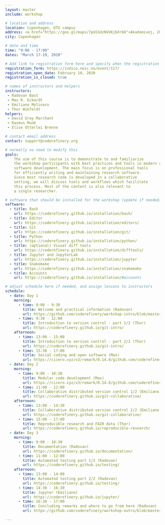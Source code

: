 ```yaml
---
layout: master
include: workshop

# location and address
location: Copenhagen, DTU campus
address: <a href="https://goo.gl/maps/7pGSSdzNVUKjbXrb8">Akademivej, 2800 Kongens Lyngby, building 358</a>, room 914
city: Copenhagen

# date and time
time: "9:00 - 17:00"    
dates: "March 17-19, 2020"   

# Add link to registration form here and specify when the registration opens and whether it is closed
registration_form: https://indico.neic.no/event/117/
registration_open_date: February 10, 2020
registration_is_closed: true

# names of instructors and helpers
instructors:
 - Radovan Bast
 - Max R. Eckardt
 - Emiliano Molinaro
 - Thor Wikfeldt
helpers: 
 - David Gray Marchant
 - Rasmus Munk
 - Elise Otterlei Brenne

# contact email address
contact: support@coderefinery.org

# normally no need to modify this
goals:
    The aim of this course is to demonstrate to and familiarize
    the workshop participants with best practices and tools in modern research
    software development. The main focus is on professional tools
    for efficiently writing and maintaining research software.
    Since most research code is developed in a collaborative
    setting, we will discuss tools and workflows which facilitate
    this process. Most of the content is also relevant to
    a single researcher.

# software that should be installed for the workshop (update if needed)
software:
  - title: Bash
    url: https://coderefinery.github.io/installation/bash/
  - title: Editor
    url: https://coderefinery.github.io/installation/editors/
  - title: Git
    url: https://coderefinery.github.io/installation/git/
  - title: Python
    url: https://coderefinery.github.io/installation/python/
  - title: (optional) Visual diff tools
    url: https://coderefinery.github.io/installation/difftools/
  - title: Jupyter and JupyterLab
    url: https://coderefinery.github.io/installation/jupyter
  - title: Snakemake
    url: https://coderefinery.github.io/installation/snakemake
  - title: Accounts
    url: https://coderefinery.github.io/installation/#accounts

# adjust schedule here if needed, and assign lessons to instructors
schedule:
  - date: Day 1
    morning:
      - time: 9:00 - 9:30
        title: Welcome and practical information (Radovan)
        url: https://github.com/coderefinery/workshop-intro/blob/master/README.md
      - time: 9:30 - 12:00
        title: Introduction to version control - part 1/2 (Thor)
        url: https://coderefinery.github.io/git-intro/
    afternoon:
      - time: 13:00 - 15:00
        title: Introduction to version control - part 2/2 (Thor)
        url: https://coderefinery.github.io/git-intro/
      - time: 15:30 - 17:00
        title: Social coding and open software (Max)
        url: https://cicero.xyz/v3/remark/0.14.0/github.com/coderefinery/social-coding/master/talk.md
  - date: Day 2
    morning:
      - time: 9:00 - 10:30
        title: Modular code development (Max)
        url: https://cicero.xyz/v3/remark/0.14.0/github.com/coderefinery/modular-code-development/master/talk.md
      - time: 11:00 - 12:00
        title: Collaborative distributed version control 1/2 (Emiliano)
        url: https://coderefinery.github.io/git-collaborative/
    afternoon:
      - time: 13:00 - 14:30
        title: Collaborative distributed version control 2/2 (Emiliano)
        url: https://coderefinery.github.io/git-collaborative/
      - time: 15:00 - 17:00
        title: Reproducible research and FAIR data (Thor)
        url: https://coderefinery.github.io/reproducible-research/
  - date: Day 3
    morning:
      - time: 9:00 - 10:30
        title: Documentation (Radovan)
        url: https://coderefinery.github.io/documentation/
      - time: 11:00 - 12:00
        title: Automated testing part 1/2 (Radovan)
        url: https://coderefinery.github.io/testing/
    afternoon:
      - time: 13:00 - 14:00
        title: Automated testing part 2/2 (Radovan)
        url: https://coderefinery.github.io/testing/
      - time: 14:30 - 16:30
        title: Jupyter (Emiliano)
        url: https://coderefinery.github.io/jupyter/
      - time: 16:30 - 17:00
        title: Concluding remarks and where to go from here (Radovan)
        url: https://github.com/coderefinery/workshop-outro/blob/master/README.md

---
```

